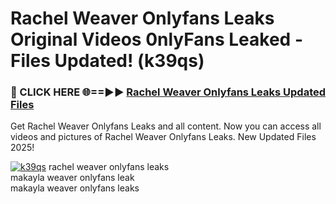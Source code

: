 # Rachel Weaver Onlyfans Leaks Original Videos 0nlyFans Leaked - Files Updated! (k39qs)

<h3>🔴 CLICK HERE 🌐==►► <a href="https://tinyurl.com/brd5kh86" rel="nofollow">Rachel Weaver Onlyfans Leaks Updated Files</a></h3>

Get Rachel Weaver Onlyfans Leaks and all content. Now you can access all videos and pictures of Rachel Weaver Onlyfans Leaks. New Updated Files 2025!

[![k39qs](https://i.imgur.com/K7sEzmb.gif)](https://tinyurl.com/brd5kh86)
rachel weaver onlyfans leaks<br>
makayla weaver onlyfans leak<br>
makayla weaver onlyfans leaks